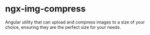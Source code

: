 # ngx-img-compress
Angular utility that can upload and compress images to a size of your choice, ensuring they are the perfect size for your needs.
